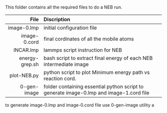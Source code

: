 This folder contains all the required files to do a NEB run.

| File | Discription |
| ---: | :--- |
| image-0.lmp     | initial configuration file|
| image-0.cord    | final cordinates of all the mobile atoms|
| INCAR.lmp       | lammps script instruction for NEB|
| energy-grep.sh  | bash script to extract final energy of each NEB intermediate image|
| plot-NEB.py     | python script to plot Minimum energy path vs reaction cord.|
| 0-gen-image | folder containing essential python script to generate image-0.lmp and image-1.cord file|

to generate image-0.lmp and image-0.cord file use 0-gen-image utility a